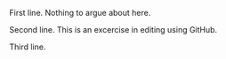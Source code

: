 First line. Nothing to argue about here.

Second line. This is an excercise in editing using GitHub.

Third line.
